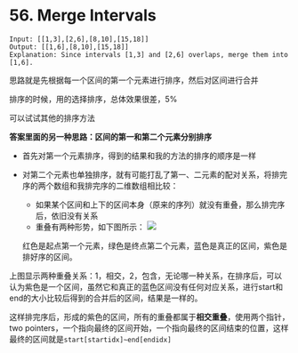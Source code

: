# 56. Merge Intervals
```
Input: [[1,3],[2,6],[8,10],[15,18]]
Output: [[1,6],[8,10],[15,18]]
Explanation: Since intervals [1,3] and [2,6] overlaps, merge them into [1,6].
```

思路就是先根据每一个区间的第一个元素进行排序，然后对区间进行合并

排序的时候，用的选择排序，总体效果很差，5%

可以试试其他的排序方法


**答案里面的另一种思路：区间的第一和第二个元素分别排序**
* 首先对第一个元素排序，得到的结果和我的方法的排序的顺序是一样
* 对第二个元素也单独排序，就有可能打乱了第一、二元素的配对关系，将排完序的两个数组和我排完序的二维数组相比较：
  * 如果某个区间和上下的区间本身（原来的序列）就没有重叠，那么排完序后，依旧没有关系
  * 重叠有两种形势，如下图所示：
  ![](https://tva1.sinaimg.cn/large/007S8ZIlgy1gehxtyx09jj30kw0gkdn2.jpg)
  
  
  红色是起点第一个元素，绿色是终点第二个元素，蓝色是真正的区间，紫色是排好序的区间。
  
 上图显示两种重叠关系：1，相交，2，包含，无论哪一种关系，在排序后，可以认为紫色是一个区间，虽然它和真正的蓝色区间没有任何对应关系，进行start和end的大小比较后得到的合并后的区间，结果是一样的。
 
 这样排完序后，形成的紫色的区间，所有的重叠都属于**相交重叠**，使用两个指针，two pointers，一个指向最终的区间开始，一个指向最终的区间结束的位置，这样最终的区间就是```start[startidx]~end[endidx]```
 
  
